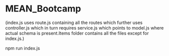 # MEAN_Bootcamp


(index.js uses route.js containing all the routes which further uses controller.js which in turn requires service.js which points to model.js where actual schema is present.Items folder contains all the files except for index.js.)


npm run index.js
